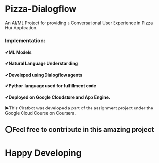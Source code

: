 # Pizza-Dialogflow
An AI/ML Project for providing a Conversational User Experience in Pizza Hut Application.

### Implementation:
#### ✔ML Models
#### ✔Natural Language Understanding
#### ✔Developed using Dialogflow agents
#### ✔Python language used for fulfillment code
#### ✔Deployed on Google Cloudstore and App Engine.


▶This Chatbot was developed a part of the assignment project under the Google Cloud Course on Coursera.

## ⭕Feel free to contribute in this amazing project

# Happy Developing
